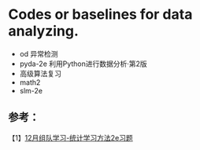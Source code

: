 # Codes or baselines for data analyzing.
- od 异常检测
- pyda-2e 利用Python进行数据分析·第2版
- 高级算法复习
- math2
- slm-2e

## 参考：

【1】[12月组队学习-统计学习方法2e习题](https://datawhalechina.github.io/statistical-learning-method-solutions-manual/#/chapter02/chapter02?id=%e4%b9%a0%e9%a2%9821)

